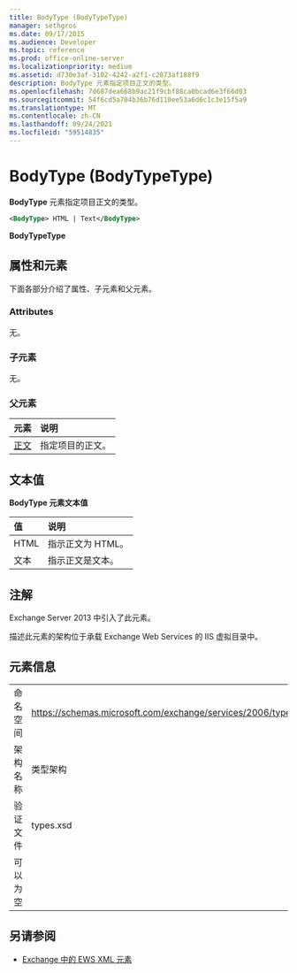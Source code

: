 ```yaml
---
title: BodyType (BodyTypeType)
manager: sethgros
ms.date: 09/17/2015
ms.audience: Developer
ms.topic: reference
ms.prod: office-online-server
ms.localizationpriority: medium
ms.assetid: d730e3af-3102-4242-a2f1-c2873af188f9
description: BodyType 元素指定项目正文的类型。
ms.openlocfilehash: 7d687dea668b9ac21f9cbf88ca0bcad6e3f66d03
ms.sourcegitcommit: 54f6cd5a704b36b76d110ee53a6d6c1c3e15f5a9
ms.translationtype: MT
ms.contentlocale: zh-CN
ms.lasthandoff: 09/24/2021
ms.locfileid: "59514835"
---
```

# <a name="bodytype-bodytypetype"></a>BodyType (BodyTypeType)

**BodyType** 元素指定项目正文的类型。 
  
```XML
<BodyType> HTML | Text</BodyType>
```

 **BodyTypeType**
## <a name="attributes-and-elements"></a>属性和元素

下面各部分介绍了属性、子元素和父元素。
  
### <a name="attributes"></a>Attributes

无。
  
### <a name="child-elements"></a>子元素

无。
  
### <a name="parent-elements"></a>父元素

|**元素**|**说明**|
|:-----|:-----|
|[正文](body.md) <br/> |指定项目的正文。  <br/> |
   
## <a name="text-value"></a>文本值

**BodyType 元素文本值**

|**值**|**说明**|
|:-----|:-----|
|HTML  <br/> |指示正文为 HTML。  <br/> |
|文本  <br/> |指示正文是文本。  <br/> |
   
## <a name="remarks"></a>注解

Exchange Server 2013 中引入了此元素。
  
描述此元素的架构位于承载 Exchange Web Services 的 IIS 虚拟目录中。
  
## <a name="element-information"></a>元素信息

|||
|:-----|:-----|
|命名空间  <br/> |https://schemas.microsoft.com/exchange/services/2006/types  <br/> |
|架构名称  <br/> |类型架构  <br/> |
|验证文件  <br/> |types.xsd  <br/> |
|可以为空  <br/> ||
   
## <a name="see-also"></a>另请参阅



- [Exchange 中的 EWS XML 元素](ews-xml-elements-in-exchange.md)

